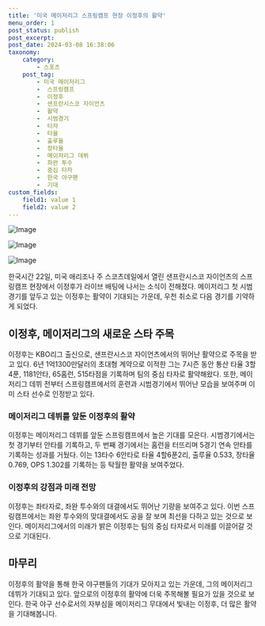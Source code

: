 ```yaml
---
title: '미국 메이저리그 스프링캠프 현장 이정후의 활약'
menu_order: 1
post_status: publish
post_excerpt: 
post_date: 2024-03-08 16:38:06
taxonomy:
    category:
        - 스포츠
    post_tag:
        - 미국 메이저리그
        -  스프링캠프
        -  이정후
        -  샌프란시스코 자이언츠
        -  활약
        -  시범경기
        -  타자
        -  타율
        -  출루율
        -  장타율
        -  메이저리그 데뷔
        -  좌완 투수
        -  중심 타자
        -  한국 야구팬
        -  기대
custom_fields:
    field1: value 1
    field2: value 2
---
```


![Image](https://imgnews.pstatic.net/image/076/2024/03/08/2024030801000559700067371_20240308130204595.jpg?type=w647)

![Image](https://imgnews.pstatic.net/image/076/2024/03/08/2024030801000559700067372_20240308130204611.jpg?type=w647)

![Image](https://imgnews.pstatic.net/image/076/2024/03/08/2024030801000559700067373_20240308130204624.jpg?type=w647)

한국시간 22일, 미국 애리조나 주 스코츠데일에서 열린 샌프란시스코 자이언츠의 스프링캠프 현장에서 이정후가 라이브 배팅에 나서는 소식이 전해졌다. 메이저리그 첫 시범 경기를 앞두고 있는 이정후는 활약이 기대되는 가운데, 우천 취소로 다음 경기를 기약하게 되었다.
## 이정후, 메이저리그의 새로운 스타 주목
이정후는 KBO리그 출신으로, 샌프란시스코 자이언츠에서의 뛰어난 활약으로 주목을 받고 있다. 6년 1억1300만달러의 초대형 계약으로 이적한 그는 7시즌 동안 통산 타율 3할4푼, 1181안타, 65홈런, 515타점을 기록하며 팀의 중심 타자로 활약해왔다. 또한, 메이저리그 데뷔 전부터 스프링캠프에서의 훈련과 시범경기에서 뛰어난 모습을 보여주며 이미 스타 선수로 인정받고 있다.
### 메이저리그 데뷔를 앞둔 이정후의 활약
이정후는 메이저리그 데뷔를 앞둔 스프링캠프에서 높은 기대를 모은다. 시범경기에서는 첫 경기부터 안타를 기록하고, 두 번째 경기에서는 홈런을 터뜨리며 5경기 연속 안타를 기록하는 성과를 거뒀다. 이는 13타수 6안타로 타율 4할6푼2리, 출루율 0.533, 장타율 0.769, OPS 1.302를 기록하는 등 탁월한 활약을 보여주었다.
### 이정후의 강점과 미래 전망
이정후는 좌타자로, 좌완 투수와의 대결에서도 뛰어난 기량을 보여주고 있다. 이번 스프링캠프에서는 좌완 투수와의 맞대결에서도 공을 잘 보며 최선을 다하고 있는 것으로 보인다. 메이저리그에서의 미래가 밝은 이정후는 팀의 중심 타자로서 미래를 이끌어갈 것으로 기대된다.
## 마무리
이정후의 활약을 통해 한국 야구팬들의 기대가 모아지고 있는 가운데, 그의 메이저리그 데뷔가 기대되고 있다. 앞으로의 이정후의 활약에 더욱 주목해볼 필요가 있을 것으로 보인다. 한국 야구 선수로서의 자부심을 메이저리그 무대에서 빛내는 이정후, 더 많은 활약을 기대해봅니다.

